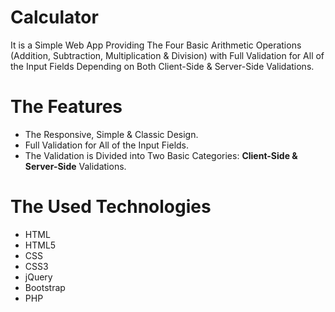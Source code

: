 # Calculator
It is a Simple Web App Providing The Four Basic Arithmetic Operations (Addition, Subtraction, Multiplication & Division) with Full Validation for All of the Input Fields Depending on Both Client-Side & Server-Side Validations.

# The Features
* The Responsive, Simple & Classic Design.
* Full Validation for All of the Input Fields.
* The Validation is Divided into Two Basic Categories: **Client-Side & Server-Side** Validations.

# The Used Technologies
* HTML
* HTML5
* CSS
* CSS3
* jQuery
* Bootstrap
* PHP
